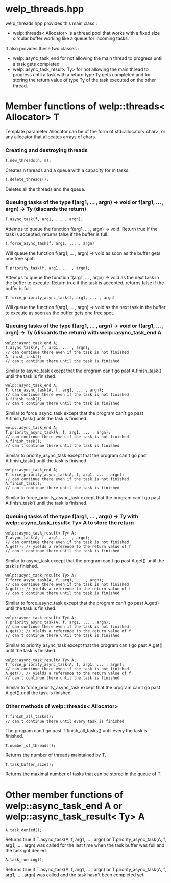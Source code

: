 # welp_threads.hpp

welp_threads.hpp provides this main class :

- welp::threads< Allocator> is a thread pool that works with a fixed size circular buffer working like a queue for incoming tasks.

It also provides these two classes :

- welp::async_task_end for not allowing the main thread to progress until a task gets completed
- welp::async_task_result< Ty> for not allowing the main thread to progress until a task with a return type Ty gets completed and for storing the return value of type Ty of the task executed on the other thread.

# Member functions of welp::threads< Allocator> T

Template parameter Allocator can be of the form of std::allocator< char>, or any allocator that allocates arrays of chars.

### Creating and destroying threads

	T.new_threads(n, m); 

Creates n threads and a queue with a capacity for m tasks.

	T.delete_threads(); 

Deletes all the threads and the queue.

### Queuing tasks of the type f(arg1, ... , argn) -> void or f(arg1, ... , argn) -> Ty (discards the return)

	T.async_task(f, arg1, ... , argn); 

Attemps to queue the function f(arg1, ... , argn) -> void. Return true if the task is accepted, returns false if the buffer is full.

	T.force_async_task(f, arg1, ... , argn) 

Will queue the function f(arg1, ... , argn) -> void as soon as the buffer gets one free spot.

	T.priority_task(f, arg1, ... , argn); 

Attemps to queue the function f(arg1, ... , argn) -> void as the next task in the buffer to execute. Return true if the task is accepted, returns false if the buffer is full.

	T.force_priority_async_task(f, arg1, ... , argn) 

Will queue the function f(arg1, ... , argn) -> void as the next task in the buffer to execute as soon as the buffer gets one free spot.

### Queuing tasks of the type f(arg1, ... , argn) -> void or f(arg1, ... , argn) -> Ty (discards the return) with welp::async_task_end A

	welp::async_task_end A;
	T.async_task(A, f, arg1, ... , argn);
	// can continue there even if the task is not finished
	A.finish_task();
	// can't continue there until the task is finished

Similar to async_task except that the program can't go past A.finish_task() until the task is finished.

	welp::async_task_end A;
	T.force_async_task(A, f, arg1, ... , argn);
	// can continue there even if the task is not finished
	A.finish_task();
	// can't continue there until the task is finished

Similar to force_async_task except that the program can't go past A.finish_task() until the task is finished.

	welp::async_task_end A;
	T.priority_async_task(A, f, arg1, ... , argn);
	// can continue there even if the task is not finished
	A.finish_task();
	// can't continue there until the task is finished

Similar to priority_async_task except that the program can't go past A.finish_task() until the task is finished.

	welp::async_task_end A;
	T.force_priority_async_task(A, f, arg1, ... , argn);
	// can continue there even if the task is not finished
	A.finish_task();
	// can't continue there until the task is finished

Similar to force_priority_async_task except that the program can't go past A.finish_task() until the task is finished.

### Queuing tasks of the type f(arg1, ... , argn) -> Ty with welp::async_task_result< Ty> A to store the return

	welp::async_task_result< Ty> A;
	T.async_task(A, f, arg1, ... , argn);
	// can continue there even if the task is not finished
	A.get(); // yields a reference to the return value of f
	// can't continue there until the task is finished

Similar to async_task except that the program can't go past A.get() until the task is finished.

	welp::async_task_result< Ty> A;
	T.force_async_task(A, f, arg1, ... , argn);
	// can continue there even if the task is not finished
	A.get(); // yields a reference to the return value of f
	// can't continue there until the task is finished

Similar to force_async_task except that the program can't go past A.get() until the task is finished.

	welp::async_task_result< Ty> A;
	T.priority_async_task(A, f, arg1, ... , argn);
	// can continue there even if the task is not finished
	A.get(); // yields a reference to the return value of f
	// can't continue there until the task is finished

Similar to priority_async_task except that the program can't go past A.get() until the task is finished.

	welp::async_task_result< Ty> A;
	T.force_priority_async_task(A, f, arg1, ... , argn);
	// can continue there even if the task is not finished
	A.get(); // yields a reference to the return value of f
	// can't continue there until the task is finished

Similar to force_priority_async_task except that the program can't go past A.get() until the task is finished.

### Other methods of welp::threads< Allocator>

	T.finish_all_tasks();
	// can't continue there until every task is finished

The program can't go past T.finish_all_tasks() until every the task is finished.

	T.number_of_threads(); 

Returns the number of threads maintained by T.

	T.task_buffer_size(); 

Returns the maximal number of tasks that can be stored in the queue of T.

# Other member functions of welp::async_task_end A or welp::async_task_result< Ty> A

	A.task_denied(); 

Returns true if T.async_task(A, f, arg1, ... , argn) or T.priority_async_task(A, f, arg1, ... , argn) was called for the last time when the task buffer was full and the task got denied.

	A.task_running(); 

Returns true if T.async_task(A, f, arg1, ... , argn) or T.priority_async_task(A, f, arg1, ... , argn) was called and the task hasn't been completed yet.
